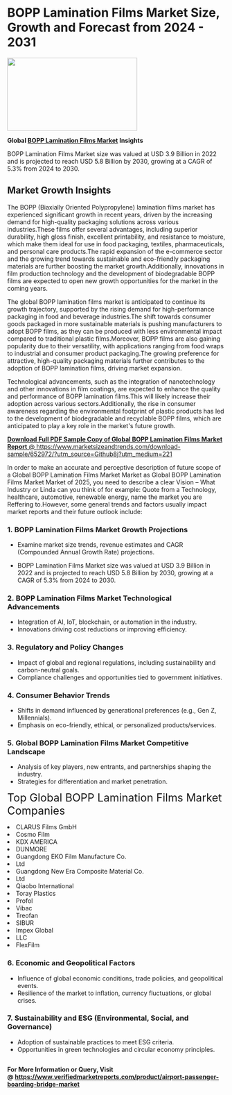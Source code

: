 <H1>BOPP Lamination Films Market Size, Growth and Forecast from 2024 - 2031</H1><img class="aligncenter size-medium wp-image-584254" src="https://thirdeyenews.in/wp-content/uploads/2024/09/Global-Market-Research-300x168.jpeg" alt="" width="300" height="168" /><p><strong>Global&nbsp;<a href="https://www.marketsizeandtrends.com/download-sample/652972/?utm_source=Github8j?utm_medium=221">BOPP Lamination Films Market</a> Insights</strong></p><p>BOPP Lamination Films Market size was valued at USD 3.9 Billion in 2022 and is projected to reach USD 5.8 Billion by 2030, growing at a CAGR of 5.3% from 2024 to 2030.</p><p><h2>Market Growth Insights</h2> <p>The BOPP (Biaxially Oriented Polypropylene) lamination films market has experienced significant growth in recent years, driven by the increasing demand for high-quality packaging solutions across various industries.These films offer several advantages, including superior durability, high gloss finish, excellent printability, and resistance to moisture, which make them ideal for use in food packaging, textiles, pharmaceuticals, and personal care products.The rapid expansion of the e-commerce sector and the growing trend towards sustainable and eco-friendly packaging materials are further boosting the market growth.Additionally, innovations in film production technology and the development of biodegradable BOPP films are expected to open new growth opportunities for the market in the coming years.</p> <p><a href="#"></a></p> <p>The global BOPP lamination films market is anticipated to continue its growth trajectory, supported by the rising demand for high-performance packaging in food and beverage industries.The shift towards consumer goods packaged in more sustainable materials is pushing manufacturers to adopt BOPP films, as they can be produced with less environmental impact compared to traditional plastic films.Moreover, BOPP films are also gaining popularity due to their versatility, with applications ranging from food wraps to industrial and consumer product packaging.The growing preference for attractive, high-quality packaging materials further contributes to the adoption of BOPP lamination films, driving market expansion.</p> <p>Technological advancements, such as the integration of nanotechnology and other innovations in film coatings, are expected to enhance the quality and performance of BOPP lamination films.This will likely increase their adoption across various sectors.Additionally, the rise in consumer awareness regarding the environmental footprint of plastic products has led to the development of biodegradable and recyclable BOPP films, which are anticipated to play a key role in the market's future growth.</p> <p><a href="#"></p><p><span class=""><strong>Download Full PDF Sample Copy of Global BOPP Lamination Films Market Report</strong> @ <a href="https://www.marketsizeandtrends.com/download-sample/652972/?utm_source=Github8j?utm_medium=221" target="_blank">https://www.marketsizeandtrends.com/download-sample/652972/?utm_source=Github8j?utm_medium=221</a></span></p><p>In order to make an accurate and perceptive description of future scope of a Global&nbsp;BOPP Lamination Films Market Market as Global&nbsp;BOPP Lamination Films Market Market of 2025, you need to describe a clear Vision &ndash; What Industry or Linda can you think of for example: Quote from a Technology, healthcare, automotive, renewable energy, name the market you are Reffering to.However, some general trends and factors usually impact market reports and their future outlook include:</p><h3>1.&nbsp;<strong>BOPP Lamination Films Market Growth Projections</strong></h3><ul><li>Examine market size trends, revenue estimates and CAGR (Compounded Annual Growth Rate) projections.</li><li><p>BOPP Lamination Films Market size was valued at USD 3.9 Billion in 2022 and is projected to reach USD 5.8 Billion by 2030, growing at a CAGR of 5.3% from 2024 to 2030.</p></li></ul><h3>2.&nbsp;<strong>BOPP Lamination Films Market Technological Advancements</strong></h3><ul><li>Integration of AI, IoT, blockchain, or automation in the industry.</li><li>Innovations driving cost reductions or improving efficiency.</li></ul><h3>3.&nbsp;<strong>Regulatory and Policy Changes</strong></h3><ul><li>Impact of global and regional regulations, including sustainability and carbon-neutral goals.</li><li>Compliance challenges and opportunities tied to government initiatives.</li></ul><h3>4.&nbsp;<strong>Consumer Behavior Trends</strong></h3><ul><li>Shifts in demand influenced by generational preferences (e.g., Gen Z, Millennials).</li><li>Emphasis on eco-friendly, ethical, or personalized products/services.</li></ul><h3>5.&nbsp;<strong>Global BOPP Lamination Films Market Competitive Landscape</strong></h3><ul><li>Analysis of key players, new entrants, and partnerships shaping the industry.</li><li>Strategies for differentiation and market penetration.</li></ul><p data-pm-slice="1 1 []"><span style="color: inherit; font-family: inherit; font-size: 25px;">Top Global BOPP Lamination Films Market Companies</span></p><div class="" data-test-id=""><p><li>CLARUS Films GmbH</li><li> Cosmo Film</li><li> KDX AMERICA</li><li> DUNMORE</li><li> Guangdong EKO Film Manufacture Co.</li><li>Ltd</li><li> Guangdong New Era Composite Material Co.</li><li> Ltd</li><li> Qiaobo International</li><li> Toray Plastics</li><li> Profol</li><li> Vibac</li><li> Treofan</li><li> SIBUR</li><li> Impex Global</li><li> LLC</li><li> FlexFilm</li></p></div><h3>6.&nbsp;<strong>Economic and Geopolitical Factors</strong></h3><ul><li>Influence of global economic conditions, trade policies, and geopolitical events.</li><li>Resilience of the market to inflation, currency fluctuations, or global crises.</li></ul><h3>7.&nbsp;<strong>Sustainability and ESG (Environmental, Social, and Governance)</strong></h3><ul><li>Adoption of sustainable practices to meet ESG criteria.</li><li>Opportunities in green technologies and circular economy principles.</li></ul><h2><strong style="font-size: 14px;">For More Information or Query, Visit @&nbsp;</strong><a style="background-color: #ffffff; font-size: 14px;" href="https://www.marketsizeandtrends.com/report/bopp-lamination-films-market/" target="_blank">https://www.verifiedmarketreports.com/product/airport-passenger-boarding-bridge-market</a></h2>